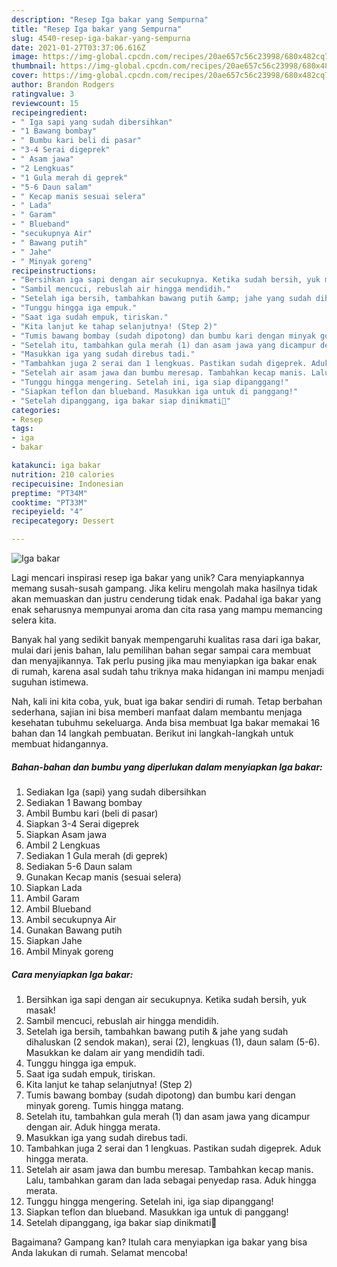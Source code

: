 ```yaml
---
description: "Resep Iga bakar yang Sempurna"
title: "Resep Iga bakar yang Sempurna"
slug: 4540-resep-iga-bakar-yang-sempurna
date: 2021-01-27T03:37:06.616Z
image: https://img-global.cpcdn.com/recipes/20ae657c56c23998/680x482cq70/iga-bakar-foto-resep-utama.jpg
thumbnail: https://img-global.cpcdn.com/recipes/20ae657c56c23998/680x482cq70/iga-bakar-foto-resep-utama.jpg
cover: https://img-global.cpcdn.com/recipes/20ae657c56c23998/680x482cq70/iga-bakar-foto-resep-utama.jpg
author: Brandon Rodgers
ratingvalue: 3
reviewcount: 15
recipeingredient:
- " Iga sapi yang sudah dibersihkan"
- "1 Bawang bombay"
- " Bumbu kari beli di pasar"
- "3-4 Serai digeprek"
- " Asam jawa"
- "2 Lengkuas"
- "1 Gula merah di geprek"
- "5-6 Daun salam"
- " Kecap manis sesuai selera"
- " Lada"
- " Garam"
- " Blueband"
- "secukupnya Air"
- " Bawang putih"
- " Jahe"
- " Minyak goreng"
recipeinstructions:
- "Bersihkan iga sapi dengan air secukupnya. Ketika sudah bersih, yuk masak!"
- "Sambil mencuci, rebuslah air hingga mendidih."
- "Setelah iga bersih, tambahkan bawang putih &amp; jahe yang sudah dihaluskan (2 sendok makan), serai (2), lengkuas (1), daun salam (5-6). Masukkan ke dalam air yang mendidih tadi."
- "Tunggu hingga iga empuk."
- "Saat iga sudah empuk, tiriskan."
- "Kita lanjut ke tahap selanjutnya! (Step 2)"
- "Tumis bawang bombay (sudah dipotong) dan bumbu kari dengan minyak goreng. Tumis hingga matang."
- "Setelah itu, tambahkan gula merah (1) dan asam jawa yang dicampur dengan air. Aduk hingga merata."
- "Masukkan iga yang sudah direbus tadi."
- "Tambahkan juga 2 serai dan 1 lengkuas. Pastikan sudah digeprek. Aduk hingga merata."
- "Setelah air asam jawa dan bumbu meresap. Tambahkan kecap manis. Lalu, tambahkan garam dan lada sebagai penyedap rasa. Aduk hingga merata."
- "Tunggu hingga mengering. Setelah ini, iga siap dipanggang!"
- "Siapkan teflon dan blueband. Masukkan iga untuk di panggang!"
- "Setelah dipanggang, iga bakar siap dinikmati🤗"
categories:
- Resep
tags:
- iga
- bakar

katakunci: iga bakar 
nutrition: 210 calories
recipecuisine: Indonesian
preptime: "PT34M"
cooktime: "PT33M"
recipeyield: "4"
recipecategory: Dessert

---
```



![Iga bakar](https://img-global.cpcdn.com/recipes/20ae657c56c23998/680x482cq70/iga-bakar-foto-resep-utama.jpg)

Lagi mencari inspirasi resep iga bakar yang unik? Cara menyiapkannya memang susah-susah gampang. Jika keliru mengolah maka hasilnya tidak akan memuaskan dan justru cenderung tidak enak. Padahal iga bakar yang enak seharusnya mempunyai aroma dan cita rasa yang mampu memancing selera kita.



Banyak hal yang sedikit banyak mempengaruhi kualitas rasa dari iga bakar, mulai dari jenis bahan, lalu pemilihan bahan segar sampai cara membuat dan menyajikannya. Tak perlu pusing jika mau menyiapkan iga bakar enak di rumah, karena asal sudah tahu triknya maka hidangan ini mampu menjadi suguhan istimewa.


Nah, kali ini kita coba, yuk, buat iga bakar sendiri di rumah. Tetap berbahan sederhana, sajian ini bisa memberi manfaat dalam membantu menjaga kesehatan tubuhmu sekeluarga. Anda bisa membuat Iga bakar memakai 16 bahan dan 14 langkah pembuatan. Berikut ini langkah-langkah untuk membuat hidangannya.

<!--inarticleads1-->

##### Bahan-bahan dan bumbu yang diperlukan dalam menyiapkan Iga bakar:

1. Sediakan  Iga (sapi) yang sudah dibersihkan
1. Sediakan 1 Bawang bombay
1. Ambil  Bumbu kari (beli di pasar)
1. Siapkan 3-4 Serai digeprek
1. Siapkan  Asam jawa
1. Ambil 2 Lengkuas
1. Sediakan 1 Gula merah (di geprek)
1. Sediakan 5-6 Daun salam
1. Gunakan  Kecap manis (sesuai selera)
1. Siapkan  Lada
1. Ambil  Garam
1. Ambil  Blueband
1. Ambil secukupnya Air
1. Gunakan  Bawang putih
1. Siapkan  Jahe
1. Ambil  Minyak goreng




<!--inarticleads2-->

##### Cara menyiapkan Iga bakar:

1. Bersihkan iga sapi dengan air secukupnya. Ketika sudah bersih, yuk masak!
1. Sambil mencuci, rebuslah air hingga mendidih.
1. Setelah iga bersih, tambahkan bawang putih &amp; jahe yang sudah dihaluskan (2 sendok makan), serai (2), lengkuas (1), daun salam (5-6). Masukkan ke dalam air yang mendidih tadi.
1. Tunggu hingga iga empuk.
1. Saat iga sudah empuk, tiriskan.
1. Kita lanjut ke tahap selanjutnya! (Step 2)
1. Tumis bawang bombay (sudah dipotong) dan bumbu kari dengan minyak goreng. Tumis hingga matang.
1. Setelah itu, tambahkan gula merah (1) dan asam jawa yang dicampur dengan air. Aduk hingga merata.
1. Masukkan iga yang sudah direbus tadi.
1. Tambahkan juga 2 serai dan 1 lengkuas. Pastikan sudah digeprek. Aduk hingga merata.
1. Setelah air asam jawa dan bumbu meresap. Tambahkan kecap manis. Lalu, tambahkan garam dan lada sebagai penyedap rasa. Aduk hingga merata.
1. Tunggu hingga mengering. Setelah ini, iga siap dipanggang!
1. Siapkan teflon dan blueband. Masukkan iga untuk di panggang!
1. Setelah dipanggang, iga bakar siap dinikmati🤗




Bagaimana? Gampang kan? Itulah cara menyiapkan iga bakar yang bisa Anda lakukan di rumah. Selamat mencoba!
